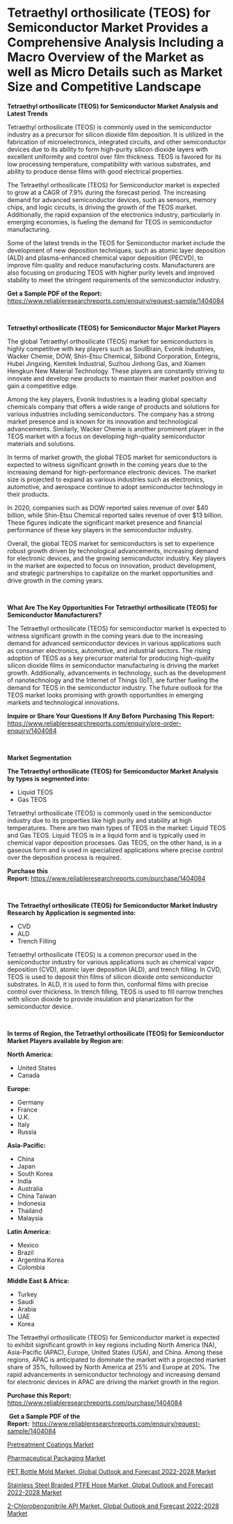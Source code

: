 <p><h1>Tetraethyl orthosilicate (TEOS) for Semiconductor Market Provides a Comprehensive Analysis Including a Macro Overview of the Market as well as Micro Details such as Market Size and Competitive Landscape</h1></p><p><strong>Tetraethyl orthosilicate (TEOS) for Semiconductor Market Analysis and Latest Trends</strong></p>
<p><p>Tetraethyl orthosilicate (TEOS) is commonly used in the semiconductor industry as a precursor for silicon dioxide film deposition. It is utilized in the fabrication of microelectronics, integrated circuits, and other semiconductor devices due to its ability to form high-purity silicon dioxide layers with excellent uniformity and control over film thickness. TEOS is favored for its low processing temperature, compatibility with various substrates, and ability to produce dense films with good electrical properties.</p><p>The Tetraethyl orthosilicate (TEOS) for Semiconductor market is expected to grow at a CAGR of 7.9% during the forecast period. The increasing demand for advanced semiconductor devices, such as sensors, memory chips, and logic circuits, is driving the growth of the TEOS market. Additionally, the rapid expansion of the electronics industry, particularly in emerging economies, is fueling the demand for TEOS in semiconductor manufacturing.</p><p>Some of the latest trends in the TEOS for Semiconductor market include the development of new deposition techniques, such as atomic layer deposition (ALD) and plasma-enhanced chemical vapor deposition (PECVD), to improve film quality and reduce manufacturing costs. Manufacturers are also focusing on producing TEOS with higher purity levels and improved stability to meet the stringent requirements of the semiconductor industry.</p></p>
<p><strong>Get a Sample PDF of the Report:&nbsp;</strong> <a href="https://www.reliableresearchreports.com/enquiry/request-sample/1404084">https://www.reliableresearchreports.com/enquiry/request-sample/1404084</a></p>
<p>&nbsp;</p>
<p><strong>Tetraethyl orthosilicate (TEOS) for Semiconductor Major Market Players</strong></p>
<p><p>The global Tetraethyl orthosilicate (TEOS) market for semiconductors is highly competitive with key players such as SoulBrain, Evonik Industries, Wacker Chemie, DOW, Shin-Etsu Chemical, Silbond Corporation, Entegris, Hubei Jingxing, Kemitek Industrial, Suzhou Jinhong Gas, and Xiamen Hengkun New Material Technology. These players are constantly striving to innovate and develop new products to maintain their market position and gain a competitive edge.</p><p>Among the key players, Evonik Industries is a leading global specialty chemicals company that offers a wide range of products and solutions for various industries including semiconductors. The company has a strong market presence and is known for its innovation and technological advancements. Similarly, Wacker Chemie is another prominent player in the TEOS market with a focus on developing high-quality semiconductor materials and solutions.</p><p>In terms of market growth, the global TEOS market for semiconductors is expected to witness significant growth in the coming years due to the increasing demand for high-performance electronic devices. The market size is projected to expand as various industries such as electronics, automotive, and aerospace continue to adopt semiconductor technology in their products.</p><p>In 2020, companies such as DOW reported sales revenue of over $40 billion, while Shin-Etsu Chemical reported sales revenue of over $13 billion. These figures indicate the significant market presence and financial performance of these key players in the semiconductor industry.</p><p>Overall, the global TEOS market for semiconductors is set to experience robust growth driven by technological advancements, increasing demand for electronic devices, and the growing semiconductor industry. Key players in the market are expected to focus on innovation, product development, and strategic partnerships to capitalize on the market opportunities and drive growth in the coming years.</p></p>
<p>&nbsp;</p>
<p><strong>What Are The Key Opportunities For Tetraethyl orthosilicate (TEOS) for Semiconductor Manufacturers?</strong></p>
<p><p>The Tetraethyl orthosilicate (TEOS) for semiconductor market is expected to witness significant growth in the coming years due to the increasing demand for advanced semiconductor devices in various applications such as consumer electronics, automotive, and industrial sectors. The rising adoption of TEOS as a key precursor material for producing high-quality silicon dioxide films in semiconductor manufacturing is driving the market growth. Additionally, advancements in technology, such as the development of nanotechnology and the Internet of Things (IoT), are further fueling the demand for TEOS in the semiconductor industry. The future outlook for the TEOS market looks promising with growth opportunities in emerging markets and technological innovations.</p></p>
<p><strong>Inquire or Share Your Questions If Any Before Purchasing This Report:</strong> <a href="https://www.reliableresearchreports.com/enquiry/pre-order-enquiry/1404084">https://www.reliableresearchreports.com/enquiry/pre-order-enquiry/1404084</a></p>
<p>&nbsp;</p>
<p><strong>Market Segmentation</strong></p>
<p><strong>The Tetraethyl orthosilicate (TEOS) for Semiconductor Market Analysis by types is segmented into:</strong></p>
<p><ul><li>Liquid TEOS</li><li>Gas TEOS</li></ul></p>
<p><p>Tetraethyl orthosilicate (TEOS) is commonly used in the semiconductor industry due to its properties like high purity and stability at high temperatures. There are two main types of TEOS in the market: Liquid TEOS and Gas TEOS. Liquid TEOS is in a liquid form and is typically used in chemical vapor deposition processes. Gas TEOS, on the other hand, is in a gaseous form and is used in specialized applications where precise control over the deposition process is required.</p></p>
<p><strong>Purchase this Report:&nbsp;</strong><a href="https://www.reliableresearchreports.com/purchase/1404084">https://www.reliableresearchreports.com/purchase/1404084</a></p>
<p>&nbsp;</p>
<p><strong>The Tetraethyl orthosilicate (TEOS) for Semiconductor Market Industry Research by Application is segmented into:</strong></p>
<p><ul><li>CVD</li><li>ALD</li><li>Trench Filling</li></ul></p>
<p><p>Tetraethyl orthosilicate (TEOS) is a common precursor used in the semiconductor industry for various applications such as chemical vapor deposition (CVD), atomic layer deposition (ALD), and trench filling. In CVD, TEOS is used to deposit thin films of silicon dioxide onto semiconductor substrates. In ALD, it is used to form thin, conformal films with precise control over thickness. In trench filling, TEOS is used to fill narrow trenches with silicon dioxide to provide insulation and planarization for the semiconductor device.</p></p>
<p>&nbsp;</p>
<p><strong>In terms of Region, the Tetraethyl orthosilicate (TEOS) for Semiconductor Market Players available by Region are:</strong></p>
<p>
    <p> <strong> North America: </strong>
        <ul>
            <li>United States</li>
            <li>Canada</li>
        </ul>
        </p> 
    <p> <strong> Europe: </strong>
        <ul>
            <li>Germany</li>
            <li>France</li>
            <li>U.K.</li>
            <li>Italy</li>
            <li>Russia</li>
        </ul>
        </p> 
    <p> <strong> Asia-Pacific: </strong>
        <ul>
            <li>China</li>
            <li>Japan</li>
            <li>South Korea</li>
            <li>India</li>
            <li>Australia</li>
            <li>China Taiwan</li>
            <li>Indonesia</li>
            <li>Thailand</li>
            <li>Malaysia</li>
        </ul>
        </p> 
    <p> <strong> Latin America: </strong>
        <ul>
            <li>Mexico</li>
            <li>Brazil</li>
            <li>Argentina Korea</li>
            <li>Colombia</li>
        </ul>
        </p> 
    <p> <strong> Middle East & Africa: </strong>
        <ul>
            <li>Turkey</li>
            <li>Saudi</li>
            <li>Arabia</li>
            <li>UAE</li>
            <li>Korea</li>
        </ul>
    </p>
    </p>
<p><p>The Tetraethyl orthosilicate (TEOS) for Semiconductor market is expected to exhibit significant growth in key regions including North America (NA), Asia-Pacific (APAC), Europe, United States (USA), and China. Among these regions, APAC is anticipated to dominate the market with a projected market share of 35%, followed by North America at 25% and Europe at 20%. The rapid advancements in semiconductor technology and increasing demand for electronic devices in APAC are driving the market growth in the region.</p></p>
<p><strong>Purchase this Report: </strong><a href="https://www.reliableresearchreports.com/purchase/1404084">https://www.reliableresearchreports.com/purchase/1404084</a></p>
<p>&nbsp;<strong>Get a Sample PDF of the Report:&nbsp;&nbsp;</strong><a href="https://www.reliableresearchreports.com/enquiry/request-sample/1404084">https://www.reliableresearchreports.com/enquiry/request-sample/1404084</a></p>
<p><strong></strong></p>
<p><p><a href="https://view.publitas.com/reportprime-1/pretreatment-coatings-market-size-and-examines-its-market-scope-with-a-primary-focus-on-growth-opportunities-and-forecasted-trends-spanning-from-2024-to-2031/">Pretreatment Coatings Market</a></p><p><a href="https://view.publitas.com/reportprime-1/pharmaceutical-packaging-market-research-report-forecasted-for-period-from-2024-2031-by-market-type-market-application-and-region/">Pharmaceutical Packaging Market</a></p><p><a href="https://gamy-alyssum-396.notion.site/PET-Bottle-Mold-Market-Global-Outlook-and-Forecast-2022-2028-Market-Size-and-Growth-Market-Segment-d923107e19014323be8f7a4fc2fa7f96">PET Bottle Mold Market, Global Outlook and Forecast 2022-2028 Market</a></p><p><a href="https://fearless-okapi-6c8.notion.site/Stainless-Steel-Braided-PTFE-Hose-Market-Global-Outlook-and-Forecast-2022-2028-Market-Size-Growth--d389c80f646e431982abb925d27ac641">Stainless Steel Braided PTFE Hose Market, Global Outlook and Forecast 2022-2028 Market</a></p><p><a href="https://poised-avenue-46d.notion.site/2-Chlorobenzonitrile-API-Market-Global-Outlook-and-Forecast-2022-2028-Market-Offers-Provide-Insight-a03ad5ead6b344b1a8a81313d873c1dd">2-Chlorobenzonitrile API Market, Global Outlook and Forecast 2022-2028 Market</a></p></p>